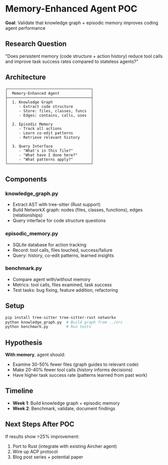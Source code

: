 # Memory-Enhanced Agent POC

**Goal**: Validate that knowledge graph + episodic memory improves coding agent performance

## Research Question

"Does persistent memory (code structure + action history) reduce tool calls and improve task success rates compared to stateless agents?"

## Architecture

```
┌─────────────────────────────────────┐
│  Memory-Enhanced Agent              │
├─────────────────────────────────────┤
│  1. Knowledge Graph                 │
│     - Extract code structure        │
│     - Store: files, classes, funcs  │
│     - Edges: contains, calls, uses  │
│                                     │
│  2. Episodic Memory                 │
│     - Track all actions             │
│     - Learn co-edit patterns        │
│     - Retrieve relevant history     │
│                                     │
│  3. Query Interface                 │
│     - "What's in this file?"        │
│     - "What have I done here?"      │
│     - "What patterns apply?"        │
└─────────────────────────────────────┘
```

## Components

### knowledge_graph.py
- Extract AST with tree-sitter (Rust support)
- Build NetworkX graph: nodes (files, classes, functions), edges (relationships)
- Query interface for code structure questions

### episodic_memory.py
- SQLite database for action tracking
- Record: tool calls, files touched, success/failure
- Query: history, co-edit patterns, learned insights

### benchmark.py
- Compare agent with/without memory
- Metrics: tool calls, files examined, task success
- Test tasks: bug fixing, feature addition, refactoring

## Setup

```bash
pip install tree-sitter tree-sitter-rust networkx
python knowledge_graph.py  # Build graph from ../src
python benchmark.py        # Run tests
```

## Hypothesis

**With memory**, agent should:
- Examine 30-50% fewer files (graph guides to relevant code)
- Make 20-40% fewer tool calls (history informs decisions)
- Have higher task success rate (patterns learned from past work)

## Timeline

- **Week 1**: Build knowledge graph + episodic memory
- **Week 2**: Benchmark, validate, document findings

## Next Steps After POC

If results show >25% improvement:
1. Port to Rust (integrate with existing Aircher agent)
2. Wire up ACP protocol
3. Blog post series + potential paper
